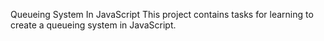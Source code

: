 Queueing System In JavaScript
This project contains tasks for learning to create a queueing system in JavaScript.